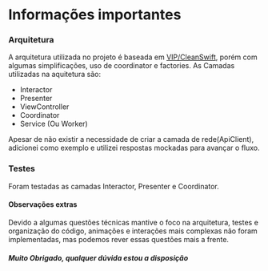 # Informações importantes

### Arquitetura

A arquitetura utilizada no projeto é baseada em [VIP/CleanSwift](https://clean-swift.com/), porém com algumas simplificações, uso de coordinator e factories.
As Camadas utilizadas na aquitetura são:
- Interactor
- Presenter
- ViewController
- Coordinator
- Service \(Ou Worker)

Apesar de não existir a necessidade de criar a camada de rede\(ApiClient), adicionei como exemplo e utilizei respostas mockadas para avançar o fluxo.

### Testes

Foram testadas as camadas Interactor, Presenter e Coordinator.

#### Observações extras

Devido a algumas questões técnicas mantive o foco na arquitetura, testes e organização do código, 
animações e interações mais complexas não foram implementadas, mas podemos rever essas questões mais a frente.

##### **Muito Obrigado, qualquer dúvida estou a disposição**
